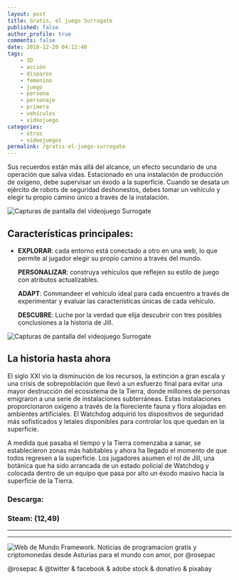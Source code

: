 ```yaml
---
layout: post
title: Gratis, el juego Surrogate
published: false
author_profile: true
comments: false
date: 2018-12-20 04:12:40
tags:
    - 3D
    - acción
    - disparos
    - femenino
    - juego
    - persona
    - personaje
    - primera
    - vehículos
    - videojuego
categories:
    - otros
    - videojuegos
permalink: /gratis-el-juego-surrogate
---
```

Sus recuerdos están más allá del alcance, un efecto secundario de una operación que salva vidas. Estacionado en una instalación de producción de oxígeno, debe supervisar un éxodo a la superficie. Cuando se desata un ejército de robots de seguridad deshonestos, debes tomar un vehículo y elegir tu propio camino único a través de la instalación.

![Capturas de pantalla del videojuego Surrogate][1]

## Características principales:

  * **EXPLORAR**: cada entorno está conectado a otro en una web, lo que permite al jugador elegir su propio camino a través del mundo.
  
    **PERSONALIZAR**: construya vehículos que reflejen su estilo de juego con atributos actualizables.
  
    **ADAPT**: Commandeer el vehículo ideal para cada encuentro a través de experimentar y evaluar las características únicas de cada vehículo.
  
    **DESCUBRE**: Luche por la verdad que elija descubrir con tres posibles conclusiones a la historia de Jill.

![Capturas de pantalla del videojuego Surrogate][2]

## La historia hasta ahora

El siglo XXI vio la disminución de los recursos, la extinción a gran escala y una crisis de sobrepoblación que llevó a un esfuerzo final para evitar una mayor destrucción del ecosistema de la Tierra, donde millones de personas emigraron a una serie de instalaciones subterráneas. Estas instalaciones proporcionaron oxígeno a través de la floreciente fauna y flora alojadas en ambientes artificiales. El Watchdog adquirió los dispositivos de seguridad más sofisticados y letales disponibles para controlar los que quedan en la superficie.



A medida que pasaba el tiempo y la Tierra comenzaba a sanar, se establecieron zonas más habitables y ahora ha llegado el momento de que todos regresen a la superficie. Los jugadores asumen el rol de Jill, una botánica que ha sido arrancada de un estado policial de Watchdog y colocada dentro de un equipo que pasa por alto un éxodo masivo hacia la superficie de la Tierra.

### Descarga: 

### Steam:  (12,49)

* * *


   


* * *


  


![Web de Mundo Framework. Noticias de programacion gratis y criptomonedas desde Asturias para el mundo con amor, por @rosepac][3]


  @rosepac & @twitter & facebook & adobe stock & donativo & pixabay


 [1]: https://i.ibb.co/1drs0rh/surro-1.png
 [2]: https://i.ibb.co/10Z379f/surro-2.png
 [3]: https://image.ibb.co/iTckvT/mundo-framework-1350x167-steemit.png